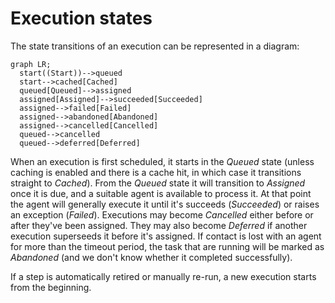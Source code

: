 # Execution states

The state transitions of an execution can be represented in a diagram: 

```mermaid
graph LR;
  start((Start))-->queued
  start-->cached[Cached]
  queued[Queued]-->assigned
  assigned[Assigned]-->succeeded[Succeeded]
  assigned-->failed[Failed]
  assigned-->abandoned[Abandoned]
  assigned-->cancelled[Cancelled]
  queued-->cancelled
  queued-->deferred[Deferred]
```

When an execution is first scheduled, it starts in the _Queued_ state (unless caching is enabled and there is a cache hit, in which case it transitions straight to _Cached_). From the _Queued_ state it will transition to _Assigned_ once it is due, and a suitable agent is available to process it. At that point the agent will generally execute it until it's succeeds (_Succeeded_) or raises an exception (_Failed_). Executions may become _Cancelled_ either before or after they've been assigned. They may also become _Deferred_ if another execution superseeds it before it's assigned. If contact is lost with an agent for more than the timeout period, the task that are running will be marked as _Abandoned_ (and we don't know whether it completed successfully).

If a step is automatically retired or manually re-run, a new execution starts from the beginning.
